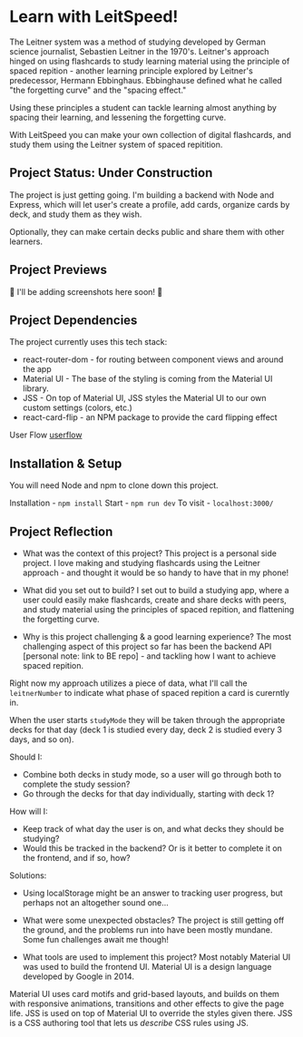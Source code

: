 # Learn with LeitSpeed! 

The Leitner system was a method of studying developed by German science journalist, Sebastien Leitner in the 1970's. Leitner's approach hinged on using flashcards to study learning material using the principle of spaced repition - another learning principle explored by Leitner's predecessor, Hermann Ebbinghaus. Ebbinghause defined what he called "the forgetting curve" and the "spacing effect." 

Using these principles a student can tackle learning almost anything by spacing their learning, and lessening the forgetting curve. 

With LeitSpeed you can make your own collection of digital flashcards, and study them using the Leitner system of spaced repitition. 

## Project Status: Under Construction 

The project is just getting going. I'm building a backend with Node and Express, which will let user's create a profile, add cards, organize cards by deck, and study them as they wish. 

Optionally, they can make certain decks public and share them with other learners. 

## Project Previews 

🚧 I'll be adding screenshots here soon! 🚧

## Project Dependencies 

The project currently uses this tech stack: 
- react-router-dom - for routing between component views and around the app 
- Material UI - The base of the styling is coming from the Material UI library. 
- JSS - On top of Material UI, JSS styles the Material UI to our own custom settings (colors, etc.)
- react-card-flip - an NPM package to provide the card flipping effect 

User Flow [userflow](https://ibb.co/ySyTrSk)

## Installation & Setup

You will need Node and npm to clone down this project. 

Installation - `npm install` 
Start - `npm run dev` 
To visit - `localhost:3000/` 

## Project Reflection 

- What was the context of this project? 
This project is a personal side project. I love making and studying flashcards using the Leitner approach - and thought it would be so handy to have that in my phone! 

- What did you set out to build? 
I set out to build a studying app, where a user could easily make flashcards, create and share decks with peers, and study material using the principles of spaced repition, and flattening the forgetting curve. 

- Why is this project challenging & a good learning experience? 
The most challenging aspect of this project so far has been the backend API [personal note: link to BE repo] - and tackling how I want to achieve spaced repition. 

Right now my approach utilizes a piece of data, what I'll call the `leitnerNumber` to indicate what phase of spaced repition a card is curerntly in. 

When the user starts `studyMode` they will be taken through the appropriate decks for that day (deck 1 is studied every day, deck 2 is studied every 3 days, and so on). 

Should I: 
- Combine both decks in study mode, so a user will go through both to complete the study session? 
- Go through the decks for that day individually, starting with deck 1? 

How will I: 
- Keep track of what day the user is on, and what decks they should be studying? 
- Would this be tracked in the backend? Or is it better to complete it on the frontend, and if so, how? 

Solutions:  
- Using localStorage might be an answer to tracking user progress, but perhaps not an altogether sound one... 

- What were some unexpected obstacles? 
The project is still getting off the ground, and the problems run into have been mostly mundane. Some fun challenges await me though! 

- What tools are used to implement this project? 
Most notably Material UI was used to build the frontend UI. Material UI is a design language developed by Google in 2014. 

Material UI uses card motifs and grid-based layouts, and builds on them with responsive animations, transitions and other effects to give the page life. JSS is used on top of Material UI to override the styles given there. JSS is a CSS authoring tool that lets us *describe* CSS rules using JS. 


